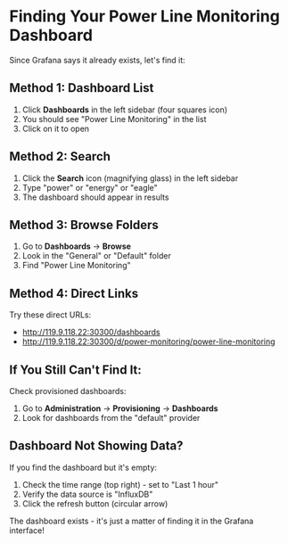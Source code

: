 # Finding Your Power Line Monitoring Dashboard

Since Grafana says it already exists, let's find it:

## Method 1: Dashboard List
1. Click **Dashboards** in the left sidebar (four squares icon)
2. You should see "Power Line Monitoring" in the list
3. Click on it to open

## Method 2: Search
1. Click the **Search** icon (magnifying glass) in the left sidebar
2. Type "power" or "energy" or "eagle"
3. The dashboard should appear in results

## Method 3: Browse Folders
1. Go to **Dashboards** → **Browse**
2. Look in the "General" or "Default" folder
3. Find "Power Line Monitoring"

## Method 4: Direct Links
Try these direct URLs:
- http://119.9.118.22:30300/dashboards
- http://119.9.118.22:30300/d/power-monitoring/power-line-monitoring

## If You Still Can't Find It:

Check provisioned dashboards:
1. Go to **Administration** → **Provisioning** → **Dashboards**
2. Look for dashboards from the "default" provider

## Dashboard Not Showing Data?

If you find the dashboard but it's empty:
1. Check the time range (top right) - set to "Last 1 hour"
2. Verify the data source is "InfluxDB"
3. Click the refresh button (circular arrow)

The dashboard exists - it's just a matter of finding it in the Grafana interface!